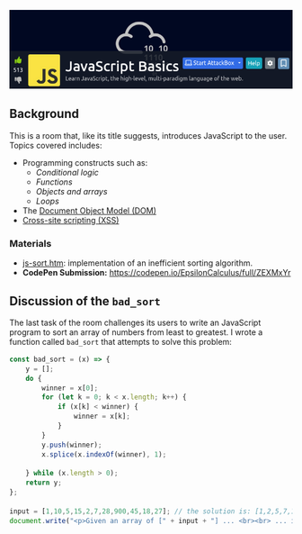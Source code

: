 
<a href="https://tryhackme.com/room/javascriptbasics" target="_blank"><img src="./banner.png" width="700px" /></a>

## Background

This is a room that, like its title suggests, introduces JavaScript to the user. Topics covered includes:

* Programming constructs such as: 
    * _Conditional logic_ 
    * _Functions_ 
    * _Objects and arrays_
    * _Loops_
* The [Document Object Model (DOM)](https://developer.mozilla.org/en-US/docs/Web/API/Document_Object_Model)
* [Cross-site scripting (XSS)](https://owasp.org/www-community/attacks/xss/)

### Materials

* [js-sort.htm](./materials/js-sort.htm): implementation of an inefficient sorting algorithm.
* __CodePen Submission:__ https://codepen.io/EpsilonCalculus/full/ZEXMxYr

## Discussion of the ``bad_sort``

The last task of the room challenges its users to write an JavaScript program to sort an array of numbers from least to greatest. I wrote a function called ``bad_sort`` that attempts to solve this problem:

```javascript
const bad_sort = (x) => {
	y = [];
	do {
		winner = x[0];
		for (let k = 0; k < x.length; k++) {
			if (x[k] < winner) {
				winner = x[k];
			}
		}
		y.push(winner);
		x.splice(x.indexOf(winner), 1);
		
	} while (x.length > 0);
	return y;
};

input = [1,10,5,15,2,7,28,900,45,18,27]; // the solution is: [1,2,5,7,10,15,18,27,28,45,900]
document.write("<p>Given an array of [" + input + "] ... <br><br> ... it is sorted from smallest to biggest as [" + bad_sort(input) + "].</p>");
```

